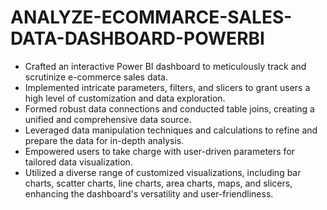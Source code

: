 # ANALYZE-ECOMMARCE-SALES-DATA-DASHBOARD-POWERBI
- Crafted an interactive Power BI dashboard to meticulously track and scrutinize e-commerce sales data.
- Implemented intricate parameters, filters, and slicers to grant users a high level of customization and data exploration.
- Formed robust data connections and conducted table joins, creating a unified and comprehensive data source.
- Leveraged data manipulation techniques and calculations to refine and prepare the data for in-depth analysis.
- Empowered users to take charge with user-driven parameters for tailored data visualization.
- Utilized a diverse range of customized visualizations, including bar charts, scatter charts, line charts, area charts, maps, and slicers, enhancing the dashboard's versatility and user-friendliness.
